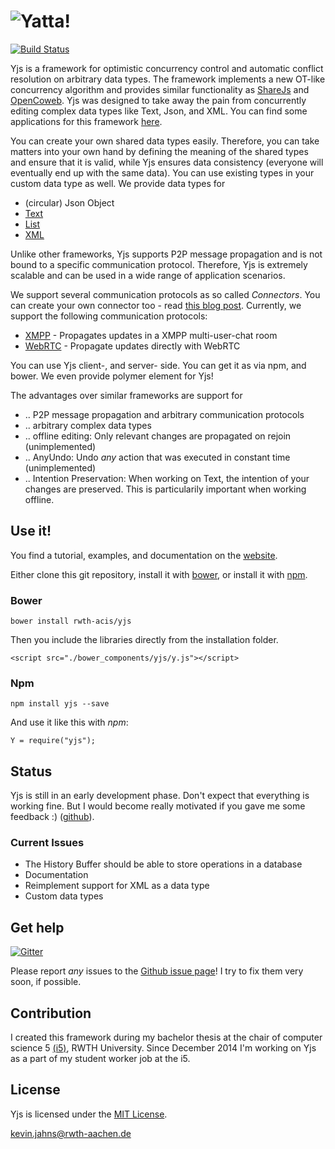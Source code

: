 
# ![Yatta!](https://dadamonad.github.io/files/layout/yjs.svg)

[![Build Status](https://travis-ci.org/rwth-acis/yjs.svg)](https://travis-ci.org/rwth-acis/yjs)

Yjs is a framework for optimistic concurrency control and automatic conflict resolution on arbitrary data types. The framework implements a new OT-like concurrency algorithm and provides similar functionality as [ShareJs] and [OpenCoweb]. Yjs was designed to take away the pain from concurrently editing complex data types like Text, Json, and XML. You can find some applications for this framework [here](https://dadamonad.github.io/yjs/examples/).

You can create your own shared data types easily. Therefore, you can take matters into your own hand by defining the meaning of the shared types and ensure that it is valid, while Yjs ensures data consistency (everyone will eventually end up with the same data).
You can use existing types in your custom data type as well. We provide data types for
* (circular) Json Object
* [Text](https://github.com/rwth-acis/y-text)
* [List](https://github.com/rwth-acis/y-list)
* [XML](https://github.com/rwth-acis/y-xml)

Unlike other frameworks, Yjs supports P2P message propagation and is not bound to a specific communication protocol. Therefore, Yjs is extremely scalable and can be used in a wide range of application scenarios.

We support several communication protocols as so called *Connectors*. You can create your own connector too - read [this blog post](https://dadamonad.github.io/yjs/connector/Howto-create-your-own-Connector.html). Currently, we support the following communication protocols:
* [XMPP](https://github.com/rwth-acis/y-xmpp) - Propagates updates in a XMPP multi-user-chat room
* [WebRTC](https://github.com/rwth-acis/y-webrtc) - Propagate updates directly with WebRTC

You can use Yjs client-, and server- side. You can get it as via npm, and bower. We even provide polymer element for Yjs!

The advantages over similar frameworks are support for
* .. P2P message propagation and arbitrary communication protocols
* .. arbitrary complex data types
* .. offline editing: Only relevant changes are propagated on rejoin (unimplemented)
* .. AnyUndo: Undo *any* action that was executed in constant time (unimplemented)
* .. Intention Preservation: When working on Text, the intention of your changes are preserved. This is particularily important when working offline.


## Use it!
You find a tutorial, examples, and documentation on the [website](https://dadamonad.github.io/yjs/).

Either clone this git repository, install it with [bower](http://bower.io/), or install it with [npm](https://www.npmjs.org/package/yjs).

### Bower
```
bower install rwth-acis/yjs
```
Then you include the libraries directly from the installation folder.
```
<script src="./bower_components/yjs/y.js"></script>
```

### Npm
```
npm install yjs --save
```

And use it like this with *npm*:
```
Y = require("yjs");
```

## Status
Yjs is still in an early development phase. Don't expect that everything is working fine.
But I would become really motivated if you gave me some feedback :) ([github](https://github.com/rwth-acis/yjs/issues)).

### Current Issues
* The History Buffer should be able to store operations in a database
* Documentation
* Reimplement support for XML as a data type
* Custom data types


## Get help
[![Gitter](https://badges.gitter.im/Join%20Chat.svg)](https://gitter.im/rwth-acis/yjs?utm_source=badge&utm_medium=badge&utm_campaign=pr-badge)

Please report _any_ issues to the [Github issue page](https://github.com/rwth-acis/yjs/issues)! I try to fix them very soon, if possible.

## Contribution
I created this framework during my bachelor thesis at the chair of computer science 5 [(i5)](http://dbis.rwth-aachen.de/cms), RWTH University. Since December 2014 I'm working on Yjs as a part of my student worker job at the i5.

## License
Yjs is licensed under the [MIT License](./LICENSE.txt).

<kevin.jahns@rwth-aachen.de>

[ShareJs]: https://github.com/share/ShareJS
[OpenCoweb]: https://github.com/opencoweb/coweb


